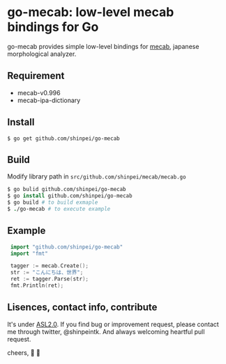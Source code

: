 # go-mecab: low-level mecab bindings for Go


go-mecab provides simple low-level bindings for [mecab](http://mecab.googlecode.com/svn/trunk/mecab/doc/index.html), japanese morphological analyzer.

## Requirement
 * mecab-v0.996
 * mecab-ipa-dictionary

## Install
```
$ go get github.com/shinpei/go-mecab
```

## Build
Modify library path in `src/github.com/shinpei/mecab/mecab.go`

```csh
$ go bulid github.com/shinpei/go-mecab
$ go install github.com/shinpei/go-mecab
$ go build # to build exmaple
$ ./go-mecab # to execute example
```

## Example

```go
 import "github.com/shinpei/go-mecab"
 import "fmt"

 tagger := mecab.Create();
 str := "こんにちは、世界";
 ret := tagger.Parse(str);
 fmt.Println(ret);
```

## Lisences, contact info, contribute
It's under [ASL2.0](http://www.apache.org/licenses/LICENSE-2.0). If you find bug or improvement request, please contact me through twitter, @shinpeintk. And always welcoming heartful pull request.

cheers, :sake: :moyai:

